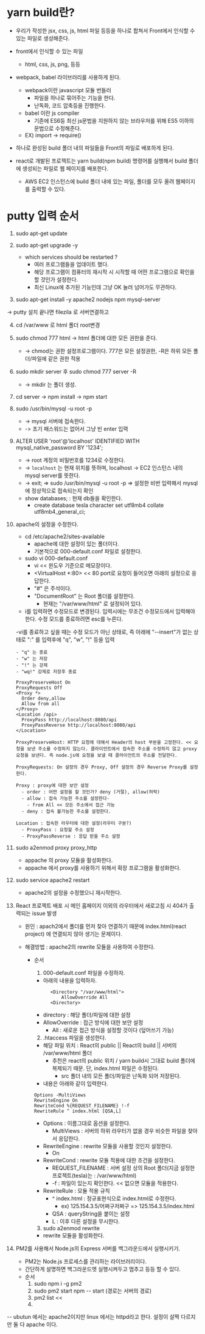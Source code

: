 # yarn build란?

- 우리가 작성한 jsx, css, js, html 파일 등등을 하나로 합쳐서 Front에서
  인식할 수 있는 파일로 생성해준다.

- front에서 인식할 수 있는 파일

  - html, css, js, png, 등등

- webpack, babel 라이브러리를 사용하게 된다.

  - webpack이란 javascript 모듈 번들러
    - 파일을 하나로 묶어주는 기능을 한다.
    - 난독화, 코드 압축등을 진행한다.
  - babel 이란 js compiler
    - 기존에 ES6등 최신 js문법을 지원하지 않는 브라우저를 위해 ES5 이하의 문법으로 수정해준다.
  - EX) import -> require()

- 하나로 완성된 build 폴더 내의 파일들을 Front의 파일로 배포하게 된다.

- react로 개발된 프로젝트는 yarn build(npm build) 명령어를 실행해서 build 폴더에 생성되는 파일로 웹 페이지를 배포한다.
  - AWS EC2 인스턴스에 build 폴더 내에 있는 파일, 폴더를 모두 올려 웹페이지를 출력할 수 있다.

# putty 입력 순서

1. sudo apt-get update
2. sudo apt-get upgrade -y

   - which services should be restarted ?
     - 여러 프로그램들을 업데이트 했다.
     - 해당 프로그램이 컴퓨터의 재시작 시 시작할 때 어떤 프로그램으로 확인을 할 것인가 설정한다.
     - 최신 Linux에 추가된 기능인데 그냥 OK 눌러 넘어가도 무관하다.

3. sudo apt-get install -y apache2 nodejs npm mysql-server

-> putty 설치 끝나면 filezila 로 서버연결하고

4.  cd /var/www 로 html 폴더 root변경

5.  sudo chmod 777 html -> html 폴더에 대한 모든 권한을 준다.

    - -> chmod는 권한 설정프로그램이다. 777은 모든 설정권한, -R은 하위 모든 폴더/파일에 같은 권한 적용

6.  sudo mkdir server 후 sudo chmod 777 server -R

    - -> mkdir 는 폴더 생성.

7.  cd server -> npm install -> npm start

8.  sudo /usr/bin/mysql -u root -p

    - -> mysql 서버에 접속한다.
    - -> 초기 패스워드는 없어서 그냥 빈 enter 입력

9.  ALTER USER 'root'@'localhost' IDENTIFIED WITH mysql_native_password BY '1234';

    - -> root 계정의 비밀번호를 1234로 수정한다.
    - -> `localhost` 는 현재 위치를 뜻하며, localhost -> EC2 인스턴스 내의 mysql server를 뜻한다.
    - -> exit; => sudo /usr/bin/mysql -u root -p => 설정한 비번 입력해서 mysql에 정상적으로 접속되는지 확인
    - show databases; : 현재 db들을 확인한다.
      - create database tesla character set utf8mb4 collate utf8mb4_general_ci;

10. apache의 설정을 수정한다.

    - cd /etc/apache2/sites-available
      - apache에 대한 설정이 있는 폴더이다.
      - 기본적으로 000-default.conf 파일로 설정한다.
    - sudo vi 000-default.conf
      - vi << 윈도우 기준으로 메모장이다.
      - <VirtualHost \*:80> << 80 port로 요청이 들어오면 아래의 설정으로 응답한다.
      - "#" 은 주석이다.
      - "DocumentRoot" 는 Root 폴더를 설정한다.
        - 현재는 "/var/www/html" 로 설정되어 있다.
    - i를 입력하면 수정모드로 변경된다. 입력시에는 무조건 수정모드에서 입력해야한다. 수정 모드를 종료하려면 esc를 누른다.

    -vi를 종료하고 싶을 때는 수정 모드가 아닌 상태로, 즉 아래에 "--insert"가 없는 상태로 ":" 를 입력후에 "q", "w", "!" 등을 입력

        - "q" 는 종료
        - "w" 는 저장
        - "!" 는 강제
        - "wq!" 강제로 저장후 종료

    ```
    ProxyPreserveHost On
    ProxyRequests Off
    <Proxy *>
      Order deny,allow
      Allow from all
    </Proxy>
    <Location /api>
      ProxyPass http://localhost:8080/api
      ProxyPassReverse http://localhost:8080/api
    </Location>

    ProxyPreserveHost: HTTP 요청에 대해서 Header의 host 부분을 고정한다. << 요청을 보낸 주소를 수정하지 않는다. 클라이언트에서 접속한 주소를 수정하지 않고 proxy 요청을 보낸다. 즉 node.js에 요청을 보낼 때 클라이언트의 주소를 전달한다.

    ProxyRequests: On 설정의 경우 Proxy, Off 설정의 경우 Reverse Proxy를 설정한다.

    Proxy : proxy에 대한 보안 설정
      - order : 어떤 설정을 할 것인가? deny (거절), allow(허락)
      - allow : 접속 가능한 주소를 설정한다-
        - from All << 모든 주소에서 접근 가능
      - deny : 접속 불가능한 주소를 설정한다.

    Location : 접속한 라우터에 대한 설정(라우터 구분?)
      - ProxyPass : 요청할 주소 설정
      - ProxyPassReverse : 응답 받을 주소 설정
    ```

11. sudo a2enmod proxy proxy_http

    - appache 의 proxy 모듈을 활성화한다.
    - appache 에서 proxy를 사용하기 위해서 확장 프로그램을 활성화한다.

12. sudo service apache2 restart

    - apache2의 설정을 수정했으니 재시작한다.

13. React 프로젝트 배포 시 메인 홈페이지 이외의 라우터에서 새로고침 시 404가 출력되는 issue 발생

    - 원인 : apach2에서 폴더를 먼저 찾아 연결하기 때문에 index.html(react project) 에 연결되지 않아 생기는 문제이다.
    - 해결방법 : apache2의 rewrite 모듈을 사용하여 수정한다.

      - 순서

        1. 000-default.conf 파일을 수정하자.

        - 아래의 내용을 입력하자.

        ```
              <Directory "/var/www/html">
                  AllowOverride All
              <Directory>

        ```

        - directory : 해당 폴더/파일에 대한 설정
        - AllowOverride : 접근 방식에 대한 보안 설정
          - All : 새로운 접근 방식을 설정할 것이다 (덮어쓰기 가능)

        2. .htaccess 파일을 생성한다.

        - 해당 파일 위치 : React의 public || React의 build || 서버의 /var/www/html 폴더
          - 추천은 react의 public 위치 / yarn build시 그대로 build 폴더에 복제되기 때문. 단, index.html 파일은 수정된다.
            - src 폴더 내의 모든 폴더/파일은 난독화 되어 저장된다.
        - 내용은 아래와 같이 입력한다.

        ```
        Options -MultiViews
        RewriteEngine On
        RewriteCond %{REQUEST_FILENAME} !-f
        RewriteRule ^ index.html [QSA,L]
        ```

        - Options : 이름그대로 옵션을 설정한다.
          - MultiViews : 서버의 하위 라우터가 없을 경우 비슷한 파일을 찾아서 응답한다.
        - RewriteEngine : rewrite 모듈을 사용할 것인지 설정한다.
          - On
        - RewriteCond : rewrite 모듈 적용에 대한 조건을 설정한다.
          - REQUEST_FILENAME : 서버 설정 상의 Root 폴더(지금 설정한 프로젝트(tesla)는 : /var/www/html)
          - -f : 파일이 있는지 확인한다. << 없으면 모듈을 적용한다.
        - RewriteRule : 모듈 적용 규칙
          - ^ index.html : 정규표현식으로 index.html로 수정한다.
            - ex) 125.154.3.5/어쩌구저쩌구 => 125.154.3.5/index.html
          - QSA : queryString을 붙이는 설정
          - L : 이후 다른 설정을 무시한다.

        3. sudo a2enmod rewrite

        - rewrite 모듈을 활성화한다.

14. PM2를 사용해서 Node.js의 Express 서버를 백그라운드에서 실행시키기.
    - PM2는 Node.js 프로세스를 관리하는 라이브러리이다.
    - 간단하게 설명하면 백그라운드엣 실행시켜두고 멈추고 등등 할 수 있다.
    - 순서
      1. sudo npm i -g pm2
      2. sudo pm2 start npm -- start (경로는 서버의 경로)
      3. pm2 list <<
      4.

-- ubutun 에서는 apache2이지만 linux 에서는 httpd라고 한다. 설정이 살짝 다르지만 둘 다 apache 이다.
